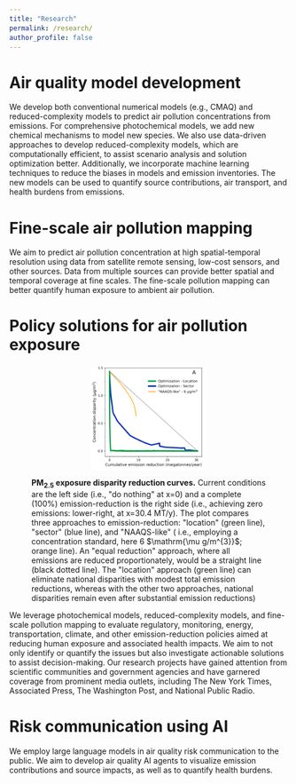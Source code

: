 ```yaml
---
title: "Research"
permalink: /research/
author_profile: false
---
```


Air quality model development
=====
We develop both conventional numerical models (e.g., CMAQ) and reduced-complexity models to predict air pollution concentrations from emissions. 
For comprehensive photochemical models, we add new chemical mechanisms to model new species. 
We also use data-driven approaches to develop reduced-complexity models, which are computationally efficient, to assist scenario analysis and solution optimization better.
Additionally, we incorporate machine learning techniques to reduce the biases in models and emission inventories. 
The new models can be used to quantify source contributions, air transport, and health burdens from emissions.
<br/>

Fine-scale air pollution mapping
=====
We aim to predict air pollution concentration at high spatial-temporal resolution using data from satellite remote sensing, low-cost sensors, and other sources. 
Data from multiple sources can provide better spatial and temporal coverage at fine scales.
The fine-scale pollution mapping can better quantify human exposure to ambient air pollution.
<br/>

Policy solutions for air pollution exposure
=====
<figure>
<p align="center">
  <img align="middle" src="/images/compare_three_approaches.png" width="400px" style="width:50%"/>
<figcaption align="left"><b>PM<sub>2.5</sub> exposure disparity reduction curves.</b> Current conditions are the left side (i.e., "do nothing" at x=0) and a complete (100%) emission-reduction is the right side (i.e., achieving zero emissions: lower-right, at x=30.4 MT/y). The plot compares three approaches to emission-reduction: "location" (green line), "sector" (blue line), and "NAAQS-like" ( i.e., employing a concentration standard, here 6 $\mathrm{\mu g/m^{3}}$; orange line). An "equal reduction" approach, where all emissions are reduced proportionately, would be a straight line (black dotted line). The "location" approach (green line) can eliminate national disparities with modest total emission reductions, whereas with the other two approaches, national disparities remain even after substantial emission reductions)</figcaption>
</p>
</figure>

We leverage photochemical models, reduced-complexity models, and fine-scale pollution mapping to evaluate regulatory, monitoring, 
energy, transportation, climate, and other emission-reduction policies aimed at reducing human exposure and associated health impacts.
We aim to not only identify or quantify the issues but also investigate actionable solutions to assist decision-making.
Our research projects have gained attention from scientific communities and government agencies and have garnered coverage from prominent media outlets, including The New York Times, Associated Press, The Washington Post, and National Public Radio.
<br/>

Risk communication using AI
=====
We employ large language models in air quality risk communication to the public. We aim to develop air quality AI agents to visualize emission contributions and source impacts, as well as to quantify health burdens.

<br/>
